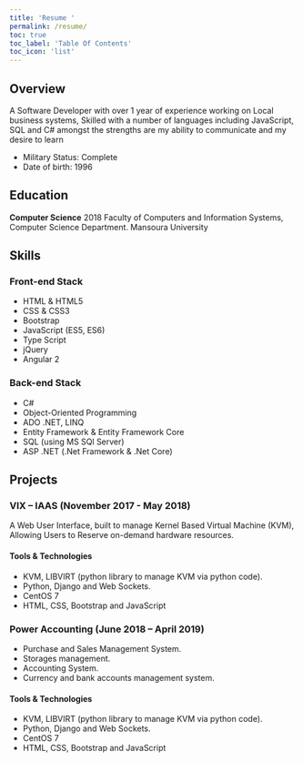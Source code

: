 ```yaml
---
title: 'Resume '
permalink: /resume/
toc: true
toc_label: 'Table Of Contents'
toc_icon: 'list'
---
```


## Overview

A Software Developer with over 1 year of experience working on Local business systems, Skilled with a number of languages including JavaScript, SQL and C# amongst the strengths are my ability to communicate and my desire to learn
- Military Status: Complete
- Date of birth: 1996

## Education

**Computer Science** 2018 
				Faculty of Computers and Information Systems, Computer Science Department. Mansoura University

## Skills

### Front-end Stack
- HTML & HTML5
- CSS & CSS3
- Bootstrap
- JavaScript (ES5, ES6)
- Type Script
- jQuery
- Angular 2

### Back-end Stack
- C#
- Object-Oriented Programming
- ADO .NET, LINQ
- Entity Framework & Entity Framework Core
- SQL (using MS SQl Server)
- ASP .NET (.Net Framework & .Net Core)

## Projects

### VIX – IAAS (November 2017 - May 2018)
A Web User Interface, built to manage Kernel Based Virtual Machine (KVM), Allowing Users to Reserve on-demand hardware resources.
#### Tools & Technologies
- KVM, LIBVIRT (python library to manage KVM via python code).
- Python, Django and Web Sockets.
- CentOS 7
- HTML, CSS, Bootstrap and JavaScript



### Power Accounting (June 2018 – April 2019)
- Purchase and Sales Management System.
- Storages management.
- Accounting System.
- Currency and bank accounts management system.

#### Tools & Technologies

- KVM, LIBVIRT (python library to manage KVM via python code).
- Python, Django and Web Sockets.
- CentOS 7
- HTML, CSS, Bootstrap and JavaScript
